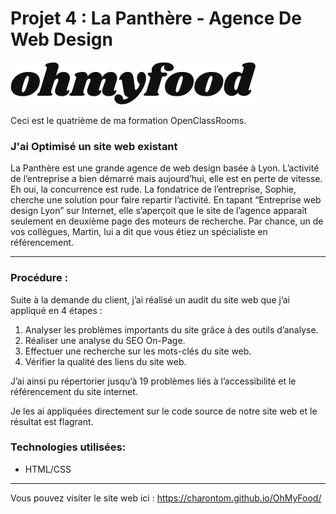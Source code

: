 # Projet 4 : La Panthère - Agence De Web Design

![Logo du site](https://github.com/CharonTom/OhMyFood/blob/main/images/ohmyfood%402x.svg)

Ceci est le quatrième de ma formation OpenClassRooms.

### J'ai Optimisé un site web existant 

La Panthère est une grande agence de web design basée à Lyon. L’activité de l’entreprise a bien démarré mais aujourd’hui, elle est en perte de vitesse. Eh oui, la concurrence est rude. La fondatrice de l’entreprise, Sophie, cherche une solution pour faire repartir l’activité. En tapant “Entreprise web design Lyon” sur Internet, elle s’aperçoit que le site de l’agence apparaît seulement en deuxième page des moteurs de recherche. Par chance, un de vos collègues, Martin, lui a dit que vous étiez un spécialiste en référencement.

---

### Procédure :

Suite à la demande du client, j’ai réalisé un audit du site web que j’ai appliqué en 4
étapes :
1) Analyser les problèmes importants du site grâce à des outils d’analyse.
2) Réaliser une analyse du SEO On-Page.
3) Effectuer une recherche sur les mots-clés du site web.
4) Vérifier la qualité des liens du site web.

J’ai ainsi pu répertorier jusqu’à 19 problèmes liés à l’accessibilité et le
référencement du site internet.

Je les ai appliquées directement sur le code source de notre site web et le
résultat est flagrant.


### Technologies utilisées:

- HTML/CSS

---

Vous pouvez visiter le site web ici : https://charontom.github.io/OhMyFood/
